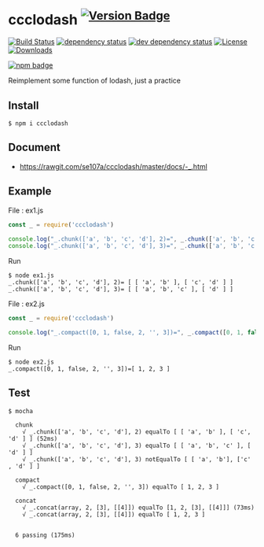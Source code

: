 # ccclodash <sup>[![Version Badge][2]][1]</sup>

[![Build Status][3]][4]
[![dependency status][5]][6]
[![dev dependency status][7]][8]
[![License][license-image]][license-url]
[![Downloads][downloads-image]][downloads-url]

[![npm badge][11]][1]

Reimplement some function of lodash, just a practice

## Install

```
$ npm i ccclodash
```

## Document

* https://rawgit.com/se107a/ccclodash/master/docs/-_.html

## Example

File : ex1.js

```js
const _ = require('ccclodash')

console.log("_.chunk(['a', 'b', 'c', 'd'], 2)=", _.chunk(['a', 'b', 'c', 'd'], 2))
console.log("_.chunk(['a', 'b', 'c', 'd'], 3)=", _.chunk(['a', 'b', 'c', 'd'], 3))

```

Run

```
$ node ex1.js
_.chunk(['a', 'b', 'c', 'd'], 2)= [ [ 'a', 'b' ], [ 'c', 'd' ] ]
_.chunk(['a', 'b', 'c', 'd'], 3)= [ [ 'a', 'b', 'c' ], [ 'd' ] ]
```

File : ex2.js

```js
const _ = require('ccclodash')

console.log("_.compact([0, 1, false, 2, '', 3])=", _.compact([0, 1, false, 2, '', 3]))

```

Run

```
$ node ex2.js
_.compact([0, 1, false, 2, '', 3])=[ 1, 2, 3 ]
```

## Test

```
$ mocha

  chunk
    √ _.chunk(['a', 'b', 'c', 'd'], 2) equalTo [ [ 'a', 'b' ], [ 'c', 'd' ] ] (52ms)
    √ _.chunk(['a', 'b', 'c', 'd'], 3) equalTo [ [ 'a', 'b', 'c' ], [ 'd' ] ]
    √ _.chunk(['a', 'b', 'c', 'd'], 3) notEqualTo [ [ 'a', 'b'], ['c' , 'd' ] ]

  compact
    √ _.compact([0, 1, false, 2, '', 3]) equalTo [ 1, 2, 3 ]

  concat
    √ _.concat(array, 2, [3], [[4]]) equalTo [1, 2, [3], [[4]]] (73ms)
    √ _.concat(array, 2, [3], [[4]]) equalTo [ 1, 2, 3 ]


  6 passing (175ms)
```

[1]: https://npmjs.org/package/ccclodash
[2]: http://versionbadg.es/se107a/ccclodash.svg
[3]: https://api.travis-ci.org/se107a/ccclodash.svg
[4]: https://travis-ci.org/se107a/ccclodash
[5]: https://david-dm.org/se107a/ccclodash.svg
[6]: https://david-dm.org/se107a/ccclodash
[7]: https://david-dm.org/se107a/ccclodash/dev-status.svg
[8]: https://david-dm.org/se107a/ccclodash?type=dev
[9]: https://ci.testling.com/se107a/ccclodash.png
[10]: https://ci.testling.com/se107a/ccclodash
[11]: https://nodei.co/npm/ccclodash.png?downloads=true&stars=true
[license-image]: http://img.shields.io/npm/l/ccclodash.svg
[license-url]: LICENSE
[downloads-image]: http://img.shields.io/npm/dm/ccclodash.svg
[downloads-url]: http://npm-stat.com/charts.html?package=ccclodash
